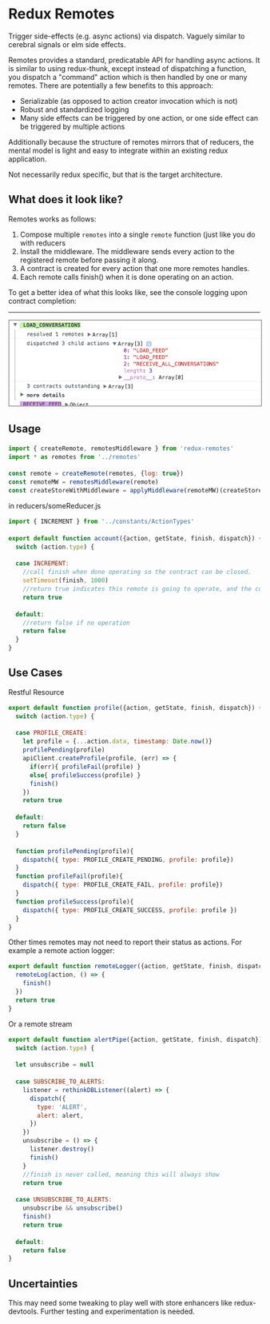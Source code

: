 # Redux Remotes
Trigger side-effects (e.g. async actions) via dispatch. Vaguely similar to cerebral signals or elm side effects.

Remotes provides a standard, predicatable API for handling async actions. It is similar to using redux-thunk, except instead of dispatching a function, you dispatch a "command" action which is then handled by one or many remotes. There are potentially a few benefits to this approach:
* Serializable (as opposed to action creator invocation which is not)
* Robust and standardized logging
* Many side effects can be triggered by one action, or one side effect can be triggered by multiple actions

Additionally because the structure of remotes mirrors that of reducers, the mental model is light and easy to integrate within an existing redux application.

Not necessarily redux specific, but that is the target architecture.

## What does it look like?
Remotes works as follows:  
1. Compose multiple `remotes` into a single `remote` function (just like you do with reducers  
2. Install the middleware. The middleware sends every action to the registered remote before passing it along.   
3. A contract is created for every action that one more remotes handles.  
4. Each remote calls finish() when it is done operating on an action.  

To get a better idea of what this looks like, see the console logging upon contract completion:
<hr />
<img style="border:2px solid #aaaaaa;" src="https://raw.githubusercontent.com/rt2zz/redux-remotes/master/examples/log.png" />

## Usage
```js
import { createRemote, remotesMiddleware } from 'redux-remotes'
import * as remotes from '../remotes'

const remote = createRemote(remotes, {log: true})
const remoteMW = remotesMiddleware(remote)
const createStoreWithMiddleware = applyMiddleware(remoteMW)(createStore)
```
in reducers/someReducer.js
```js
import { INCREMENT } from '../constants/ActionTypes'

export default function account({action, getState, finish, dispatch}) {
  switch (action.type) {

  case INCREMENT:
    //call finish when done operating so the contract can be closed.
    setTimeout(finish, 1000)
    //return true indicates this remote is going to operate, and the contract should wait for response
    return true

  default:
    //return false if no operation
    return false
  }
}
```

## Use Cases
Restful Resource
```js
export default function profile({action, getState, finish, dispatch}) {
  switch (action.type) {

  case PROFILE_CREATE:
    let profile = {...action.data, timestamp: Date.now()}
    profilePending(profile)
    apiClient.createProfile(profile, (err) => {
      if(err){ profileFail(profile) }
      else{ profileSuccess(profile) }
      finish()
    })
    return true

  default:
    return false
  }

  function profilePending(profile){
    dispatch({ type: PROFILE_CREATE_PENDING, profile: profile})
  }
  function profileFail(profile){
    dispatch({ type: PROFILE_CREATE_FAIL, profile: profile})
  }
  function profileSuccess(profile){
    dispatch({ type: PROFILE_CREATE_SUCCESS, profile: profile })
  }
}
```

Other times remotes may not need to report their status as actions. For example a remote action logger:
```js
export default function remoteLogger({action, getState, finish, dispatch}) {
  remoteLog(action, () => {
    finish()
  })
  return true
}
```

Or a remote stream
```js
export default function alertPipe({action, getState, finish, dispatch}) {
  switch (action.type) {

  let unsubscribe = null

  case SUBSCRIBE_TO_ALERTS:
    listener = rethinkDBListener((alert) => {
      dispatch({
        type: 'ALERT',
        alert: alert,
      })
    })
    unsubscribe = () => {
      listener.destroy()
      finish()
    }
    //finish is never called, meaning this will always show
    return true

  case UNSUBSCRIBE_TO_ALERTS:
    unsubscribe && unsubscribe()
    finish()
    return true

  default:
    return false
}
```

## Uncertainties
This may need some tweaking to play well with store enhancers like redux-devtools. Further testing and experimentation is needed.
